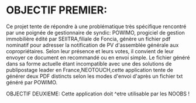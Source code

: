 <h1>OBJECTIF PREMIER:</h1>
Ce projet tente de répondre à une problématique très spécifique rencontré par une poignée de gestionnaire de syndic:
POWIMO, progiciel de gestion immobilière édité par SEIITRA,filiale de Foncia, génère un fichier pdf nominatif pour adresser la notification de PV d'assemblée générale aux copropriétaires.
Selon leur présence et leurs votes, il convient de leur envoyer ce document en recommandé ou en envoi simple.
Le fichier généré dans sa forme actuelle étant incompatible avec une des solutions de publipostage leader en France,NEOTOUCH,cette application tente de générer deux PDF distincts selon les modes d'envoi d'après un fichier txt généré par POWIMO.

OBJECTIF DEUXIEME: 
Cette application doit ^etre utilisable par les NOOBS !

